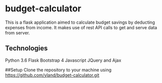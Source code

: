 # budget-calculator
This is a flask application aimed to calculate budget savings by deducting expenses from income.
It makes use of rest API calls to get and serve data from server.

## Technologies
Python 3.6
Flask 
Bootstrap 4
Javascript
JQuery and Ajax

##Setup
Clone the repository to your machine using https://github.com/yland/budget-calculator.git
